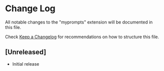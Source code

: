 # Change Log

All notable changes to the "myprompts" extension will be documented in this file.

Check [Keep a Changelog](http://keepachangelog.com/) for recommendations on how to structure this file.

## [Unreleased]

- Initial release